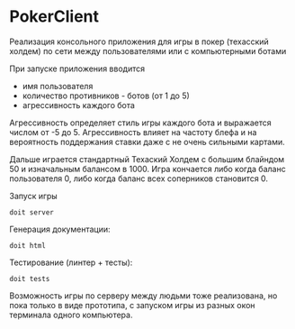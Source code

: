 # PokerClient
Реализация консольного приложения для игры в покер (техасский холдем) по сети между пользователями или с компьютерными ботами

При запуске приложения вводится 
- имя пользователя
- количество противников - ботов (от 1 до 5)
- агрессивность каждого бота

Агрессивность определяет стиль игры каждого бота и выражается числом от -5 до 5. Агрессивность влияет на частоту блефа и на вероятность поддержания ставки даже с не очень сильными картами.

Дальше играется стандартный Техаский Холдем с большим блайндом 50 и изначальным балансом в 1000.
Игра кончается либо когда баланс пользователя 0, либо когда баланс всех соперников становится 0.

Запуск игры
```
doit server
```
Генерация документации:
```
doit html
```
Тестирование (линтер + тесты):
```
doit tests
```

Возможность игры по серверу между людьми тоже реализована, но пока только в виде прототипа, с запуском игры из разных окон терминала одного компьютера.
